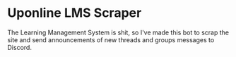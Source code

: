 # Uponline LMS Scraper

The Learning Management System is shit, so I've made this bot to scrap the site and send announcements of new threads and groups messages to Discord.
